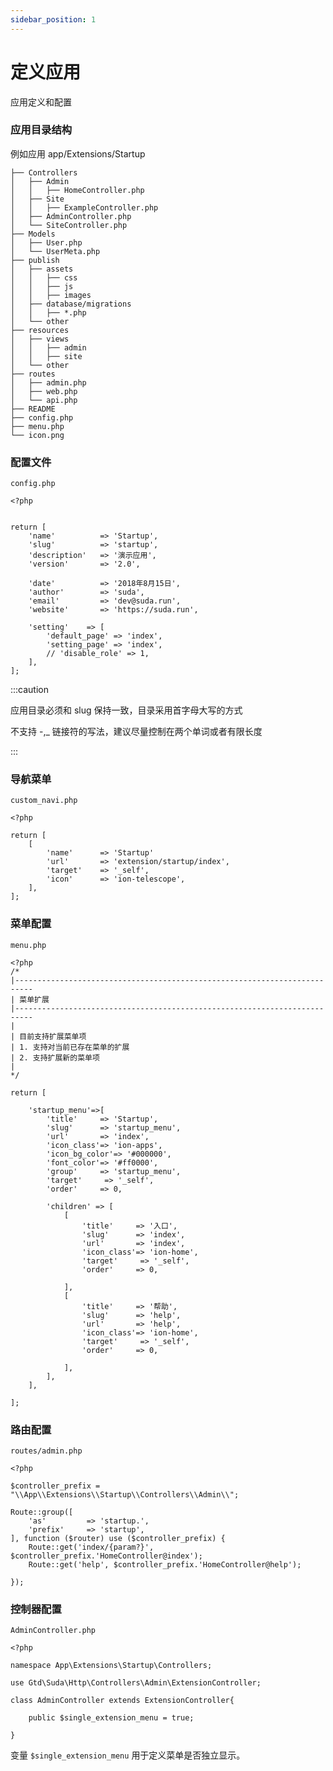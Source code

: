 ```yaml
---
sidebar_position: 1
---
```


# 定义应用

应用定义和配置

### 应用目录结构

例如应用 app/Extensions/Startup

```
├── Controllers  
│   ├── Admin  
│   │   ├── HomeController.php    
│   ├── Site   
│   │   ├── ExampleController.php    
│   ├── AdminController.php  
│   └── SiteController.php  
├── Models  
│   ├── User.php  
│   └── UserMeta.php
├── publish  
│   ├── assets  
│   │   ├── css      
│   │   ├── js
│   │   ├── images
│   ├── database/migrations  
│   │   ├── *.php  
│   └── other
├── resources  
│   ├── views  
│   │   ├── admin      
│   │   ├── site
│   └── other
├── routes  
│   ├── admin.php    
│   ├── web.php  
│   └── api.php 
├── README  
├── config.php  
├── menu.php  
└── icon.png  
```

### 配置文件

```config.php```

```
<?php

 
return [
    'name'          => 'Startup',
    'slug'          => 'startup',
    'description'   => '演示应用',
    'version'       => '2.0',
    
    'date'          => '2018年8月15日',
    'author'        => 'suda',
    'email'         => 'dev@suda.run',
    'website'       => 'https://suda.run',
    
    'setting'    => [
        'default_page' => 'index',
        'setting_page' => 'index',
        // 'disable_role' => 1,
    ],
];

```

:::caution

应用目录必须和 slug 保持一致，目录采用首字母大写的方式

不支持 -,_ 链接符的写法，建议尽量控制在两个单词或者有限长度

:::


### 导航菜单

```custom_navi.php```

```
<?php

return [
    [
        'name'      => 'Startup'
        'url'       => 'extension/startup/index',
        'target'    => '_self',
        'icon'      => 'ion-telescope',
    ],
];
```


### 菜单配置

```menu.php```

```
<?php
/*
|--------------------------------------------------------------------------
| 菜单扩展
|--------------------------------------------------------------------------
|
| 目前支持扩展菜单项
| 1. 支持对当前已存在菜单的扩展
| 2. 支持扩展新的菜单项
|
*/

return [
    
    'startup_menu'=>[
        'title'     => 'Startup',
        'slug'      => 'startup_menu',
        'url'       => 'index',
        'icon_class'=> 'ion-apps',
        'icon_bg_color'=> '#000000',
        'font_color'=> '#ff0000',
        'group'     => 'startup_menu',
        'target'     => '_self',
        'order'     => 0,
        
        'children' => [
            [
                'title'     => '入口',
                'slug'      => 'index',
                'url'       => 'index',
                'icon_class'=> 'ion-home',
                'target'     => '_self',
                'order'     => 0,
                
            ],
            [
                'title'     => '帮助',
                'slug'      => 'help',
                'url'       => 'help',
                'icon_class'=> 'ion-home',
                'target'     => '_self',
                'order'     => 0,
                
            ],
        ],
    ],
    
];
```



### 路由配置

```routes/admin.php```

```
<?php

$controller_prefix = "\\App\\Extensions\\Startup\\Controllers\\Admin\\";

Route::group([
    'as'         => 'startup.',
    'prefix'     => 'startup',
], function ($router) use ($controller_prefix) {
    Route::get('index/{param?}', $controller_prefix.'HomeController@index');
    Route::get('help', $controller_prefix.'HomeController@help');

});

```

### 控制器配置

```AdminController.php```

```
<?php

namespace App\Extensions\Startup\Controllers;

use Gtd\Suda\Http\Controllers\Admin\ExtensionController;

class AdminController extends ExtensionController{
    
    public $single_extension_menu = true;
    
}

```

变量 ```$single_extension_menu``` 用于定义菜单是否独立显示。

